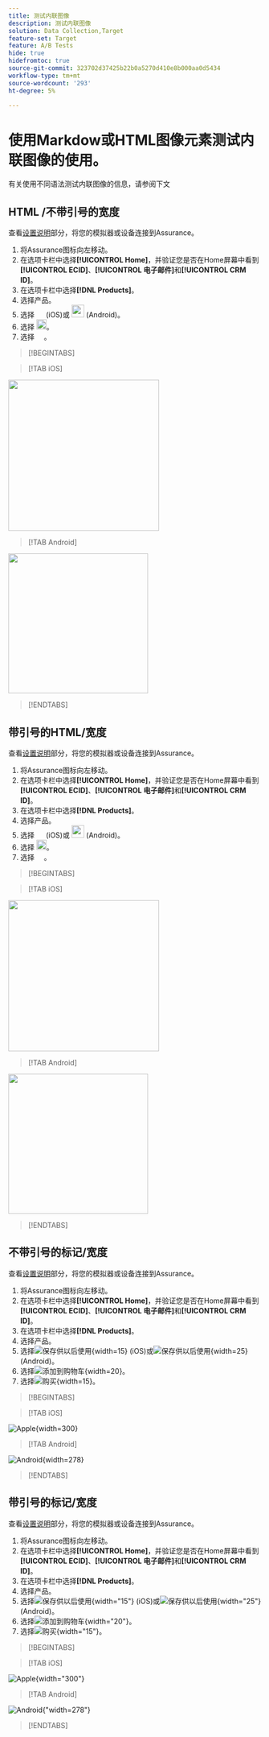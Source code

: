 ```yaml
---
title: 测试内联图像
description: 测试内联图像
solution: Data Collection,Target
feature-set: Target
feature: A/B Tests
hide: true
hidefromtoc: true
source-git-commit: 323702d37425b22b0a5270d410e8b000aa0d5434
workflow-type: tm+mt
source-wordcount: '293'
ht-degree: 5%

---
```



# 使用Markdow或HTML图像元素测试内联图像的使用。

有关使用不同语法测试内联图像的信息，请参阅下文


## HTML /不带引号的宽度

查看[设置说明](assurance.md#connecting-to-a-session)部分，将您的模拟器或设备连接到Assurance。

1. 将Assurance图标向左移动。
1. 在选项卡栏中选择&#x200B;**[!UICONTROL Home]**，并验证您是否在Home屏幕中看到&#x200B;**[!UICONTROL ECID]**、**[!UICONTROL 电子邮件]**&#x200B;和&#x200B;**[!UICONTROL CRM ID]**。
1. 在选项卡栏中选择&#x200B;**[!DNL Products]**。
1. 选择产品。
1. 选择 <img src="assets/saveforlater.png" width="15"> (iOS)或 <img src="assets/heart.png" width="25"> (Android)。
1. 选择 <img src="assets/addtocart.png" width="20">。
1. 选择 <img src="assets/purchase.png" width="15">。

>[!BEGINTABS]

>[!TAB iOS]

<img src="./assets/mobile-app-events-3.png" width="300">

>[!TAB Android]

<img src="./assets/mobile-app-events-3-android.png" width="278">

>[!ENDTABS]


## 带引号的HTML/宽度

查看[设置说明](assurance.md#connecting-to-a-session)部分，将您的模拟器或设备连接到Assurance。

1. 将Assurance图标向左移动。
1. 在选项卡栏中选择&#x200B;**[!UICONTROL Home]**，并验证您是否在Home屏幕中看到&#x200B;**[!UICONTROL ECID]**、**[!UICONTROL 电子邮件]**&#x200B;和&#x200B;**[!UICONTROL CRM ID]**。
1. 在选项卡栏中选择&#x200B;**[!DNL Products]**。
1. 选择产品。
1. 选择 <img src="assets/saveforlater.png" width="15"> (iOS)或 <img src="assets/heart.png" width="25"> (Android)。
1. 选择 <img src="assets/addtocart.png" width="20">。
1. 选择 <img src="assets/purchase.png" width="15">。

>[!BEGINTABS]

>[!TAB iOS]

<img src="./assets/mobile-app-events-3.png" width="300">

>[!TAB Android]

<img src="./assets/mobile-app-events-3-android.png" width="278">

>[!ENDTABS]



## 不带引号的标记/宽度

查看[设置说明](assurance.md#connecting-to-a-session)部分，将您的模拟器或设备连接到Assurance。

1. 将Assurance图标向左移动。
1. 在选项卡栏中选择&#x200B;**[!UICONTROL Home]**，并验证您是否在Home屏幕中看到&#x200B;**[!UICONTROL ECID]**、**[!UICONTROL 电子邮件]**&#x200B;和&#x200B;**[!UICONTROL CRM ID]**。
1. 在选项卡栏中选择&#x200B;**[!DNL Products]**。
1. 选择产品。
1. 选择![保存供以后使用](assets/saveforlater.png){width=15} (iOS)或![保存供以后使用](assets/heart.png){width=25} (Android)。
1. 选择![添加到购物车](assets/addtocart.png){width=20}。
1. 选择![购买](assets/purchase.png){width=15}。

>[!BEGINTABS]

>[!TAB iOS]

![Apple](assets/mobile-app-events-3.png){width=300}

>[!TAB Android]

![Android](assets/mobile-app-events-3-android.png){width=278}

>[!ENDTABS]



## 带引号的标记/宽度

查看[设置说明](assurance.md#connecting-to-a-session)部分，将您的模拟器或设备连接到Assurance。

1. 将Assurance图标向左移动。
1. 在选项卡栏中选择&#x200B;**[!UICONTROL Home]**，并验证您是否在Home屏幕中看到&#x200B;**[!UICONTROL ECID]**、**[!UICONTROL 电子邮件]**&#x200B;和&#x200B;**[!UICONTROL CRM ID]**。
1. 在选项卡栏中选择&#x200B;**[!DNL Products]**。
1. 选择产品。
1. 选择![保存供以后使用](assets/saveforlater.png){width="15"} (iOS)或![保存供以后使用](assets/heart.png){width="25"} (Android)。
1. 选择![添加到购物车](assets/addtocart.png){width="20"}。
1. 选择![购买](assets/purchase.png){width="15"}。

>[!BEGINTABS]

>[!TAB iOS]

![Apple](assets/mobile-app-events-3.png){width="300"}

>[!TAB Android]

![Android](assets/mobile-app-events-3-android.png){&quot;width=278&quot;}

>[!ENDTABS]

